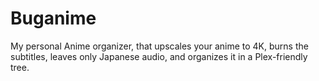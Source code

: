 # Buganime

My personal Anime organizer, that upscales your anime to 4K, burns the subtitles, leaves only Japanese audio, and organizes it in a Plex-friendly tree.
